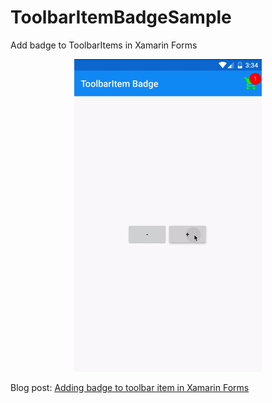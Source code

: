 # ToolbarItemBadgeSample

Add badge to ToolbarItems in Xamarin Forms

<p align="center">
<img width="300" height:"700" src="toolbaritem-badge.gif" title="Android"/>
</p>

Blog post: [Adding badge to toolbar item in Xamarin Forms](http://www.xamboy.com/2018/03/08/adding-badge-to-toolbaritem-in-xamarin-forms/)
